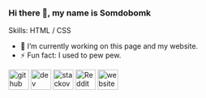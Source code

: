 ### Hi there 👋, my name is Somdobomk

Skills: HTML / CSS

- 🔭 I’m currently working on this page and my website. 
- ⚡ Fun fact: I used to pew pew. 

[<img src='https://cdn.jsdelivr.net/npm/simple-icons@3.0.1/icons/github.svg' alt='github' height='40'>](https://github.com/Somdobomk)  [<img src='https://cdn.jsdelivr.net/npm/simple-icons@3.0.1/icons/dev-dot-to.svg' alt='dev' height='40'>](https://dev.to/somdobomk)  [<img src='https://cdn.jsdelivr.net/npm/simple-icons@3.0.1/icons/stackoverflow.svg' alt='stackoverflow' height='40'>](https://stackoverflow.com/users/14629675/somdobomk)  [<img src='https://cdn.jsdelivr.net/npm/simple-icons@3.0.1/icons/reddit.svg' alt='Reddit' height='40'>](https://www.reddit.com/user/somdobomk)  [<img src='https://cdn.jsdelivr.net/npm/simple-icons@3.0.1/icons/icloud.svg' alt='website' height='40'>](https://somdobomk.github.io)  
